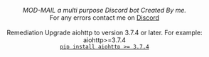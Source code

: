  

<p align="center">
  <i>MOD-MAIL a multi purpose Discord bot Created By me.</i><br>
  For any errors contact me on <a href="https://dsc.gg/docker"> Discord </a>
  <br><br>
  Remediation
  Upgrade aiohttp to version 3.7.4 or later. For example:
  aiohttp>=3.7.4 <br>
  <a href="https://pypi.org/project/aiohttp/3.7.4/" rel="nofollow"><code>pip install aiohttp &gt;= 3.7.4</code></a>
</p>


